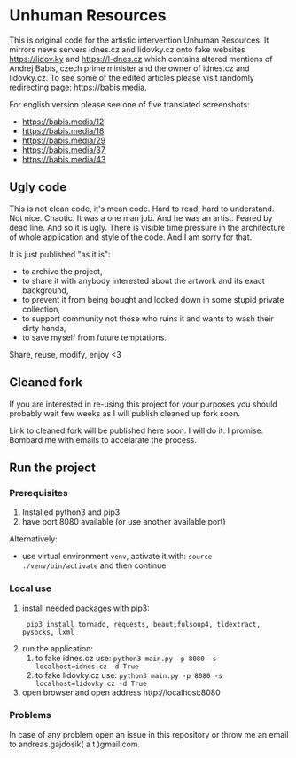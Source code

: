 # Unhuman Resources

This is original code for the artistic intervention Unhuman Resources.
It mirrors news servers idnes.cz and lidovky.cz onto fake websites https://lidov.ky and https://l-dnes.cz which contains altered mentions of Andrej Babis, czech prime minister and the owner of idnes.cz and lidovky.cz.
To see some of the edited articles please visit randomly redirecting page: https://babis.media.

For english version please see one of five translated screenshots:
- https://babis.media/12
- https://babis.media/18
- https://babis.media/29
- https://babis.media/37
- https://babis.media/43

## Ugly code

This is not clean code, it's mean code.
Hard to read, hard to understand.
Not nice.
Chaotic.
It was a one man job.
And he was an artist.
Feared by dead line.
And so it is ugly.
There is visible time pressure in the architecture of whole application and style of the code.
And I am sorry for that.

It is just published "as it is":
- to archive the project,
- to share it with anybody interested about the artwork and its exact background,
- to prevent it from being bought and locked down in some stupid private collection,
- to support community not those who ruins it and wants to wash their dirty hands,
- to save myself from future temptations.

Share, reuse, modify, enjoy <3

## Cleaned fork

If you are interested in re-using this project for your purposes you should probably wait few weeks as I will publish cleaned up fork soon.


Link to cleaned fork will be published here soon.
I will do it.
I promise.
Bombard me with emails to accelarate the process.

## Run the project

### Prerequisites

1. Installed python3 and pip3
2. have port 8080 available (or use another available port)

Alternatively:

- use virtual environment `venv`, activate it with: `source ./venv/bin/activate` and then continue

### Local use

1. install needed packages with pip3:
   ```
    pip3 install tornado, requests, beautifulsoup4, tldextract, pysocks, lxml
   ```
2. run the application:
   1. to fake idnes.cz use: `python3 main.py -p 8080 -s localhost=idnes.cz -d True`
   2. to fake lidovky.cz use: `python3 main.py -p 8080 -s localhost=lidovky.cz -d True`
3. open browser and open address http://localhost:8080
   
### Problems
In case of any problem open an issue in this repository or throw me an email to andreas.gajdosik( a t )gmail.com.
